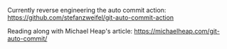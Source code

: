 Currently reverse engineering the auto commit action: https://github.com/stefanzweifel/git-auto-commit-action

Reading along with Michael Heap's article: https://michaelheap.com/git-auto-commit/